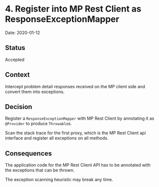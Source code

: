 # 4. Register into MP Rest Client as ResponseExceptionMapper

Date: 2020-01-12

## Status

Accepted

## Context

Intercept problem detail responses received on the MP client side and convert them into exceptions.

## Decision

Register a `ResponseExceptionMapper` with MP Rest Client by annotating it as `@Provider` to produce `Throwable`s.

Scan the stack trace for the first proxy, which is the MP Rest Client api interface and register all exceptions on all methods.

## Consequences

The application code for the MP Rest Client API has to be annotated with the exceptions that can be thrown.

The exception scanning heuristic may break any time.
